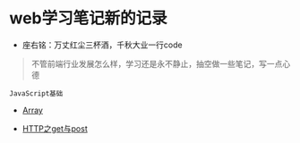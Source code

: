 # web学习笔记新的记录

* 座右铭：万丈红尘三杯酒，千秋大业一行code

> 不管前端行业发展怎么样，学习还是永不静止，抽空做一些笔记，写一点心德

<!-- <font size=5 color=blue face="微软雅黑">JavaScript基础</font> -->
`JavaScript基础`

* [Array](https://github.com/zander5211314/itwebber_study/tree/master/01_javaScript/Array)

* [HTTP之get与post](https://github.com/zander5211314/zander_study/blob/master/01_javaScript/HTTP.MD)